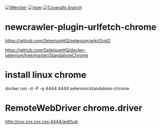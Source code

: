 
[![Wercker](https://img.shields.io/wercker/ci/wercker/docs.svg?maxAge=2592000)]()
[![npm](https://img.shields.io/npm/dm/localeval.svg?maxAge=2592000)]()
[![Coveralls branch](https://img.shields.io/coveralls/jekyll/jekyll/master.svg?maxAge=2592000)]()



# newcrawler-plugin-urlfetch-chrome

https://github.com/SeleniumHQ/selenium/wiki/Grid2


https://github.com/SeleniumHQ/docker-selenium/tree/master/StandaloneChrome

# install linux chrome

  docker run -d -P -p 4444:4444 selenium/standalone-chrome

# RemoteWebDriver chrome.driver

  http://xxx.xxx.xxx.xxx:4444/wd/hub



